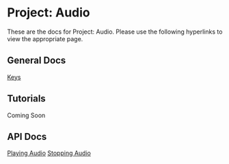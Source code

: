 # Project: Audio
These are the docs for Project: Audio. Please use the following hyperlinks to view the appropriate page.
## General Docs
[Keys](keys)
## Tutorials
Coming Soon
## API Docs
[Playing Audio](play)
[Stopping Audio](stop)
